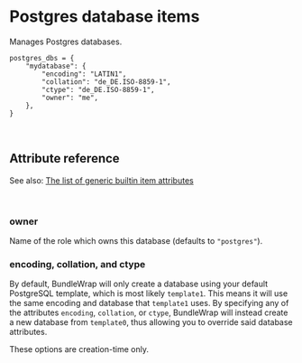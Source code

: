 # Postgres database items

Manages Postgres databases.

    postgres_dbs = {
        "mydatabase": {
            "encoding": "LATIN1",
            "collation": "de_DE.ISO-8859-1",
            "ctype": "de_DE.ISO-8859-1",
            "owner": "me",
        },
    }

<br>

## Attribute reference

See also: [The list of generic builtin item attributes](../repo/bundles.md#builtin-item-attributes)

<br>

### owner

Name of the role which owns this database (defaults to `"postgres"`).

### encoding, collation, and ctype

By default, BundleWrap will only create a database using your default PostgreSQL template, which is most likely `template1`. This means it will use the same encoding and database that `template1` uses. By specifying any of the attributes `encoding`, `collation`, or `ctype`, BundleWrap will instead create a new database from `template0`, thus allowing you to override said database attributes.

These options are creation-time only.
